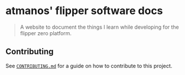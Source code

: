 # atmanos' flipper software docs

> A website to document the things I learn while developing for the flipper zero platform.


## Contributing

See [`CONTRIBUTING.md`](/CONTRIBUTING.md) for a guide on how to contribute to this project.



